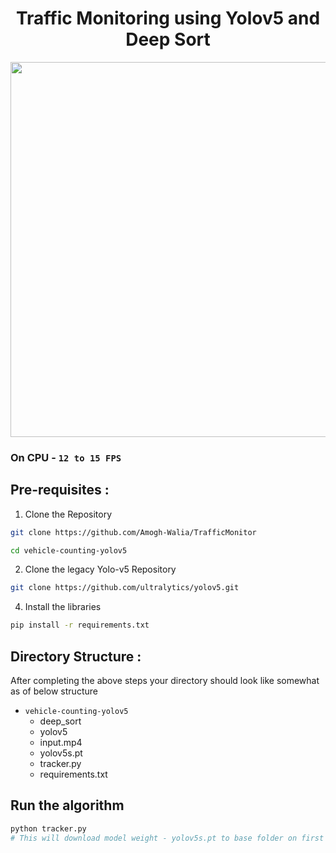 <div align="center">

# Traffic Monitoring using Yolov5 and Deep Sort

</div>


<div align="center">
<img src="[assets/output.gif](https://github.com/Amogh-Walia/TrafficMonitor/assets/72308844/8f6b83d0-36dd-4b4c-a3f1-bdb85bda38e4
)" width="1000px" height="600px">




</div>



### On CPU - `12 to 15 FPS` 

## Pre-requisites : 

1) Clone the Repository 

```bash
git clone https://github.com/Amogh-Walia/TrafficMonitor

cd vehicle-counting-yolov5
```

2) Clone the legacy Yolo-v5 Repository

```bash
git clone https://github.com/ultralytics/yolov5.git
```
   
4) Install the libraries
```bash
pip install -r requirements.txt
```




## Directory Structure :

After completing the above steps your directory should look like somewhat as of below structure

- `vehicle-counting-yolov5`
   - deep_sort
   - yolov5
   - input.mp4
   - yolov5s.pt
   - tracker.py
   - requirements.txt

## Run the algorithm 

``` bash
python tracker.py 
# This will download model weight - yolov5s.pt to base folder on first execution.
```
